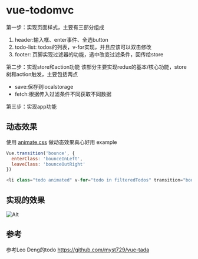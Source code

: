 # vue-todomvc
第一步：实现页面样式，主要有三部分组成
1. header:输入框、enter事件、全选button
2. todo-list: todos的列表，v-for实现，并且应该可以双击修改
3. footer: 页脚实现过滤器的功能，选中改变过滤条件，回传给store

第二步：实现store和action功能
该部分主要实现redux的基本/核心功能，store树和action触发，主要包括两点
- save:保存到localstorage
- fetch:根据传入过滤条件不同获取不同数据

第三步：实现app功能

## 动态效果
使用 [animate.css](https://github.com/daneden/animate.css) 做动态效果真心好用
example
```javascript
Vue.transition('bounce', {
  enterClass: 'bounceInLeft',
  leaveClass: 'bounceOutRight'
})

<li class="todo animated" v-for="todo in filteredTodos" transition="bounce">

```
## 实现的效果
![Alt](http://7xltvd.com1.z0.glb.clouddn.com/vue-todo.png)

## 参考
参考Leo Deng的todo https://github.com/myst729/vue-tada
